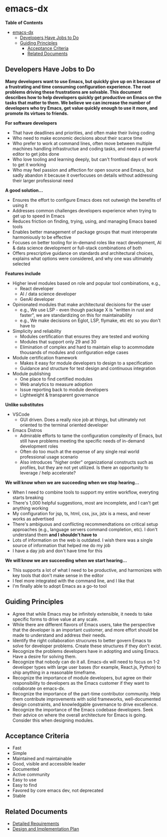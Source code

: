 # emacs-dx

<!-- markdown-toc start - Don't edit this section. Run M-x markdown-toc-refresh-toc -->
**Table of Contents**

- [emacs-dx](#emacs-dx)
    - [Developers Have Jobs to Do](#developers-have-jobs-to-do)
    - [Guiding Principles](#guiding-principles)
        - [Acceptance Criteria](#acceptance-criteria)
        - [Related Documents](#related-documents)

<!-- markdown-toc end -->

## Developers Have Jobs to Do

**Many developers want to use Emacs, but quickly give up on it because of a frustrating and time consuming configuration experience. The root problems driving these frustrations are solvable. This document describes how to help developers quickly get productive on Emacs on the tasks that matter to them. We believe we can increase the number of developers who try Emacs, get value quickly enough to use it more, and promote its virtues to friends.**

**For software developers**
- That have deadlines and priorities, and often make their living coding
- Who need to make economic decisions about their scarce time
- Who prefer to work at command lines, often move between multiple machines handling infrastructue and coding tasks, and need a powerful editor to get jobs done
- Who love tooling and learning deeply, but can't frontload days of work to get it working
- Who may feel passion and affection for open source and Emacs, but sadly abandon it because it overfocuses on details without addressing their larger professional need

**A good solution...**
- Ensures the effort to configure Emacs does not outweigh the benefits of using it
- Addresses common challenges developers experience when trying to get up to speed in Emacs
- Reduces friction on finding, trying, using, and managing Emacs based tools
- Enables better management of package groups that must interoperate harmoniously to be effective
- Focuses on better tooling for in-demand roles like react development, AI & data science development or full-stack combinations of both
- Offers prescriptive guidance on standards and architectural choices, explains what options were considered, and why one was ultimately selected

**Features include**
- Higher level modules based on role and popular tool combinations, e.g.,
  - React developer
  - AI / data science developer
  - GenAI developer
- Opinionated modules that make architectural decisions for the user
  - e.g., We use LSP - even though package X is "written in rust and faster", we are standardizing on this for maintainability
  - e.g., We make decisions on Eglot, LSP, flymake, etc etc so you don't have to
- Simplicity and reliability
  - Modules certification that ensures they are tested and working
  - Modules that support only 29 and 30
  - Elimination of complex and hard to maintain elisp to acommodate thousands of modules and configuration edge cases
- Module certification framework
  - Makes it easy for module developers to design to a specification
  - Guidance and structure for test design and continuous integration
- Module publishing
  - One place to find certified modules
  - Web analytics to measure adoption
  - Issue reporting back to module developers
  - Lightweight & transparent governance

**Unlike substitutes**
- VSCode
  - GUI driven. Does a really nice job at things, but ultimately not oriented to the terminal oriented developer
- Emacs Distros
  - Admirable efforts to tame the configuration complexity of Emacs, but still have problems meeting the specific needs of in-demand development roles
  - Often do too much at the expense of any single real world professional usage scenario
  - Also introduces "higher order" organizational constructs such as profiles, but they are not yet utilized. Is there an opportunity to leverage / help accelerate?

**We will know when we are succeeding when we stop hearing...**
- When I need to combine tools to support my entire workflow, everyting starts breaking
- There's 1,000 helpful suggestions, most are incomplete, and I can't get anything working
- My configuration for jsp, ts, html, css, jsx, jstx is a mess, and never works as advertised
- There's ambiguous and conflicting recommendtations on critical setup approaches (e.g., language servers command completion, etc). I don't understand them **and I shouldn't have to**
- Lots of information on the web is outdated. I wish there was a single source of information that helped me do my job
- I have a day job and don't have time for this

**We will know we are succeeding when we start hearing...**
- This supports a lot of what I need to be productive, and harmonizes with key tools that don't make sense in the editor
- I feel more integrated with the command line, and I like that
- I'm finally able to adopt Emacs as a go-to tool

## Guiding Principles
- Agree that while Emacs may be infinitely extensible, it needs to take specific forms to drive value at any scale.
- While there are different flavors of Emacs users, take the perspective that the developer is an important customer, and more effort should be made to understand and address their needs.
- Identify the right collaboration strucrures to better govern Emacs to solve for developer problems. Create these structures if they don't exist.
- Recognize the problems developers have in adopting and using Emacs. Have a desire for solving them.
- Recognize that nobody can do it all. Emacs-dx will need to focus on 1-2 developer types with large user bases (for example, React.js, Python) to ship anything in a reasonable timeframe.
- Recognize the importance of module developers, but agree on their responsibility to developers as the Emacs customer if they want to collaborate on emacs-dx.
- Recognize the importance of the part-time contributor community. Help them contribute improvements with solid frameworks, well-documented design constraints, and knowledgable governance to drive excellence.
- Recognize the importance of the Emacs codebase developers. Seek their advice on where the overall architecture for Emacs is going. Consider this when designing modules.

## Acceptance Criteria
- Fast
- Simple
- Maintained and maintainable 
- Good, visible and accessible leader
- Documented
- Active community
- Easy to use 
- Easy to find
- Favored by core emacs dev, not deprecated 
- Stable

## Related Documents
* [Detailed Requirements](emacs-dx-user-stories.md)
* [Design and Implementation Plan](emacs-dx-plan.md)


